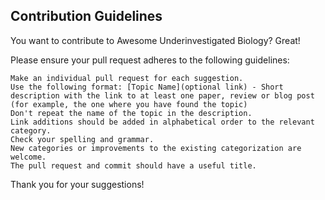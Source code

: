 
## Contribution Guidelines

You want to contribute to Awesome Underinvestigated Biology? Great!

Please ensure your pull request adheres to the following guidelines:

    Make an individual pull request for each suggestion.
    Use the following format: [Topic Name](optional link) - Short description with the link to at least one paper, review or blog post (for example, the one where you have found the topic)
    Don't repeat the name of the topic in the description.
    Link additions should be added in alphabetical order to the relevant category.
    Check your spelling and grammar.
    New categories or improvements to the existing categorization are welcome.
    The pull request and commit should have a useful title.

Thank you for your suggestions!
